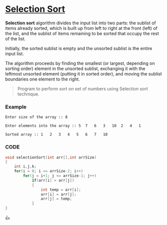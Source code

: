 [Selection Sort](http://shivajivarma.com/code-base/2015/01/02/selection-sort/)
===============

__Selection sort__ algorithm divides the input list into two parts: the sublist of items already sorted, which is built up from left to right at the front (left) of the list, and the sublist of items remaining to be sorted that occupy the rest of the list.  

Initially, the sorted sublist is empty and the unsorted sublist is the entire input list.  

The algorithm proceeds by finding the smallest (or largest, depending on sorting order) element in the unsorted sublist, exchanging it with the leftmost unsorted element (putting it in sorted order), and moving the sublist boundaries one element to the right.

> Program to perform sort on set of numbers using Selection sort technique.

### Example
```
Enter size of the array :: 8
    
Enter elements into the array :: 5	7	6	3	10	2	4	1
    
Sorted array :: 1	2	3	4	5	6	7	10
```

### CODE
```c
void selectionSort(int arr[],int arrSize)
{
    int i,j,k;
    for(i = 0; i <= arrSize-2; i++)
        for(j = i+1; j <= arrSize-1; j++)
            if(arr[i] > arr[j])
            {
                int temp = arr[i];
                arr[i] = arr[j];
                arr[j] = temp;
            }
}
```

:+1:
